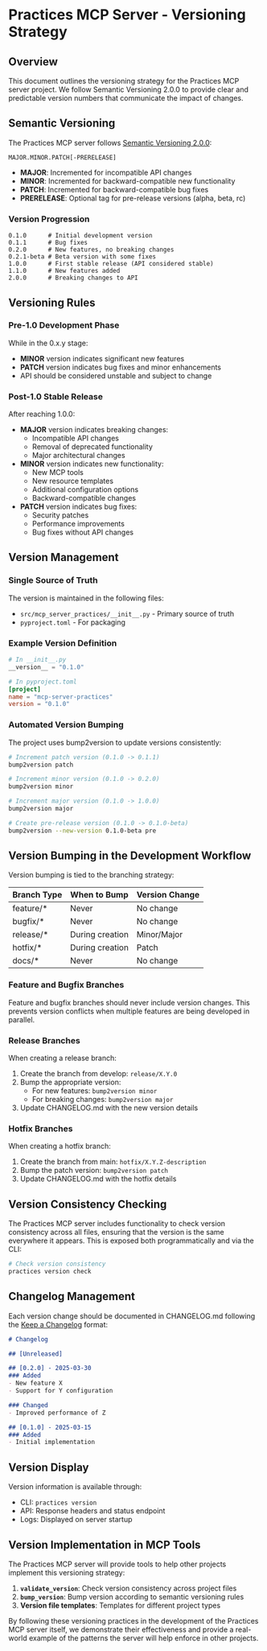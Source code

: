 # Practices MCP Server - Versioning Strategy

## Overview

This document outlines the versioning strategy for the Practices MCP server project. We follow Semantic Versioning 2.0.0 to provide clear and predictable version numbers that communicate the impact of changes.

## Semantic Versioning

The Practices MCP server follows [Semantic Versioning 2.0.0](https://semver.org/):

```
MAJOR.MINOR.PATCH[-PRERELEASE]
```

- **MAJOR**: Incremented for incompatible API changes
- **MINOR**: Incremented for backward-compatible new functionality
- **PATCH**: Incremented for backward-compatible bug fixes
- **PRERELEASE**: Optional tag for pre-release versions (alpha, beta, rc)

### Version Progression

```
0.1.0      # Initial development version
0.1.1      # Bug fixes
0.2.0      # New features, no breaking changes
0.2.1-beta # Beta version with some fixes
1.0.0      # First stable release (API considered stable)
1.1.0      # New features added
2.0.0      # Breaking changes to API
```

## Versioning Rules

### Pre-1.0 Development Phase

While in the 0.x.y stage:

- **MINOR** version indicates significant new features
- **PATCH** version indicates bug fixes and minor enhancements
- API should be considered unstable and subject to change

### Post-1.0 Stable Release

After reaching 1.0.0:

- **MAJOR** version indicates breaking changes:
  - Incompatible API changes
  - Removal of deprecated functionality
  - Major architectural changes
- **MINOR** version indicates new functionality:
  - New MCP tools
  - New resource templates
  - Additional configuration options
  - Backward-compatible changes
- **PATCH** version indicates bug fixes:
  - Security patches
  - Performance improvements
  - Bug fixes without API changes

## Version Management

### Single Source of Truth

The version is maintained in the following files:

- `src/mcp_server_practices/__init__.py` - Primary source of truth
- `pyproject.toml` - For packaging

### Example Version Definition

```python
# In __init__.py
__version__ = "0.1.0"
```

```toml
# In pyproject.toml
[project]
name = "mcp-server-practices"
version = "0.1.0"
```

### Automated Version Bumping

The project uses bump2version to update versions consistently:

```bash
# Increment patch version (0.1.0 -> 0.1.1)
bump2version patch

# Increment minor version (0.1.0 -> 0.2.0)
bump2version minor

# Increment major version (0.1.0 -> 1.0.0)
bump2version major

# Create pre-release version (0.1.0 -> 0.1.0-beta)
bump2version --new-version 0.1.0-beta pre
```

## Version Bumping in the Development Workflow

Version bumping is tied to the branching strategy:

| Branch Type | When to Bump  | Version Change |
|-------------|---------------|----------------|
| feature/*   | Never         | No change      |
| bugfix/*    | Never         | No change      |
| release/*   | During creation | Minor/Major  |
| hotfix/*    | During creation | Patch        |
| docs/*      | Never         | No change      |

### Feature and Bugfix Branches

Feature and bugfix branches should never include version changes. This prevents version conflicts when multiple features are being developed in parallel.

### Release Branches

When creating a release branch:

1. Create the branch from develop: `release/X.Y.0`
2. Bump the appropriate version:
   - For new features: `bump2version minor`
   - For breaking changes: `bump2version major`
3. Update CHANGELOG.md with the new version details

### Hotfix Branches

When creating a hotfix branch:

1. Create the branch from main: `hotfix/X.Y.Z-description`
2. Bump the patch version: `bump2version patch`
3. Update CHANGELOG.md with the hotfix details

## Version Consistency Checking

The Practices MCP server includes functionality to check version consistency across all files, ensuring that the version is the same everywhere it appears. This is exposed both programmatically and via the CLI:

```bash
# Check version consistency
practices version check
```

## Changelog Management

Each version change should be documented in CHANGELOG.md following the [Keep a Changelog](https://keepachangelog.com/) format:

```markdown
# Changelog

## [Unreleased]

## [0.2.0] - 2025-03-30
### Added
- New feature X
- Support for Y configuration

### Changed
- Improved performance of Z

## [0.1.0] - 2025-03-15
### Added
- Initial implementation
```

## Version Display

Version information is available through:

- CLI: `practices version`
- API: Response headers and status endpoint
- Logs: Displayed on server startup

## Version Implementation in MCP Tools

The Practices MCP server will provide tools to help other projects implement this versioning strategy:

1. **`validate_version`**: Check version consistency across project files
2. **`bump_version`**: Bump version according to semantic versioning rules
3. **Version file templates**: Templates for different project types

By following these versioning practices in the development of the Practices MCP server itself, we demonstrate their effectiveness and provide a real-world example of the patterns the server will help enforce in other projects.
